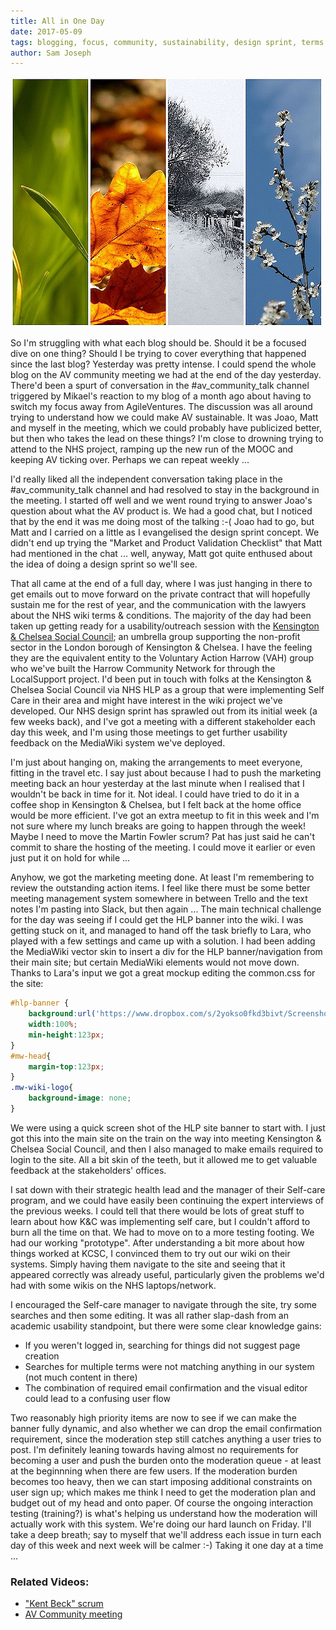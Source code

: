 ```yaml
---
title: All in One Day
date: 2017-05-09
tags: blogging, focus, community, sustainability, design sprint, terms & conditions, voluntary sector, wiki, MediaWiki, prototype, moderation testing
author: Sam Joseph
---
```


![four seasons](/images/four_seasons_one_day.jpg)

So I'm struggling with what each blog should be.  Should it be a focused dive on one thing?  Should I be trying to cover everything that happened since the last blog?  Yesterday was pretty intense.  I could spend the whole blog on the AV community meeting we had at the end of the day yesterday.  There'd been a spurt of conversation in the #av_community_talk channel triggered by Mikael's reaction to my blog of a month ago about having to switch my focus away from AgileVentures.  The discussion was all around trying to understand how we could make AV sustainable.  It was Joao, Matt and myself in the meeting, which we could probably have publicized better, but then who takes the lead on these things?  I'm close to drowning trying to attend to the NHS project, ramping up the new run of the MOOC and keeping AV ticking over.  Perhaps we can repeat weekly ...

I'd really liked all the independent conversation taking place in the #av_community_talk channel and had resolved to stay in the background in the meeting.  I started off well and we went round trying to answer Joao's question about what the AV product is.  We had a good chat, but I noticed that by the end it was me doing most of the talking :-( Joao had to go, but Matt and I carried on a little as I evangelised the design sprint concept.  We didn't end up trying the "Market and Product Validation Checklist" that Matt had mentioned in the chat ... well, anyway, Matt got quite enthused about the idea of doing a design sprint so we'll see.

That all came at the end of a full day, where I was just hanging in there to get emails out to move forward on the private contract that will hopefully sustain me for the rest of year, and the communication with the lawyers about the NHS wiki terms & conditions.  The majority of the day had been taken up getting ready for a usability/outreach session with the [Kensington & Chelsea Social Council](https://www.kcsc.org.uk/); an umbrella group supporting the non-profit sector in the London borough of Kensington & Chelsea.  I have the feeling they are the equivalent entity to the Voluntary Action Harrow (VAH) group who we've built the Harrow Community Network for through the LocalSupport project.  I'd been put in touch with folks at the Kensington & Chelsea Social Council via NHS HLP as a group that were implementing Self Care in their area and might have interest in the wiki project we've developed.  Our NHS design sprint has sprawled out from its initial week (a few weeks back), and I've got a meeting with a different stakeholder each day this week, and I'm using those meetings to get further usability feedback on the MediaWiki system we've deployed.

I'm just about hanging on, making the arrangements to meet everyone, fitting in the travel etc.  I say just about because I had to push the marketing meeting back an hour yesterday at the last minute when I realised that I wouldn't be back in time for it.  Not ideal.  I could have tried to do it in a coffee shop in Kensington & Chelsea, but I felt back at the home office would be more efficient.  I've got an extra meetup to fit in this week and I'm not sure where my lunch breaks are going to happen through the week!  Maybe I need to move the Martin Fowler scrum?  Pat has just said he can't commit to share the hosting of the meeting.  I could move it earlier or even just put it on hold for while ...

Anyhow, we got the marketing meeting done.  At least I'm remembering to review the outstanding action items.  I feel like there must be some better meeting management system somewhere in between Trello and the text notes I'm pasting into Slack, but then again ...  The main technical challenge for the day was seeing if I could get the HLP banner into the wiki.  I was getting stuck on it, and managed to hand off the task briefly to Lara, who played with a few settings and came up with a solution.  I had been adding the MediaWiki vector skin to insert a div for the HLP banner/navigation from their main site; but certain MediaWiki elements would not move down.   Thanks to Lara's input we got a great mockup editing the common.css for the site:

```css
#hlp-banner {
    background:url('https://www.dropbox.com/s/2yokso0fkd3bivt/Screenshot%202017-05-08%2010.40.18.png?dl=1');
    width:100%;
    min-height:123px;
}
#mw-head{
    margin-top:123px;
}
.mw-wiki-logo{
    background-image: none;
}
```

We were using a quick screen shot of the HLP site banner to start with.  I just got this into the main site on the train on the way into meeting Kensington & Chelsea Social Council, and then I also managed to make emails required to login to the site.  All a bit skin of the teeth, but it allowed me to get valuable feedback at the stakeholders' offices.

I sat down with their strategic health lead and the manager of their Self-care program, and we could have easily been continuing the expert interviews of the previous weeks.  I could tell that there would be lots of great stuff to learn about how K&C was implementing self care, but I couldn't afford to burn all the time on that.  We had to move on to a more testing footing.  We had our working "prototype".  After understanding a bit more about how things worked at KCSC, I convinced them to try out our wiki on their systems.  Simply having them navigate to the site and seeing that it appeared correctly was already useful, particularly given the problems we'd had with some wikis on the NHS laptops/network.

I encouraged the Self-care manager to navigate through the site, try some searches and then some editing.  It was all rather slap-dash from an academic usability standpoint, but there were some clear knowledge gains:

* If you weren't logged in, searching for things did not suggest page creation
* Searches for multiple terms were not matching anything in our system (not much content in there)
* The combination of required email confirmation and the visual editor could lead to a confusing user flow 

Two reasonably high priority items are now to see if we can make the banner fully dynamic, and also whether we can drop the email confirmation requirement, since the moderation step still catches anything a user tries to post.  I'm definitely leaning towards having almost no requirements for becoming a user and push the burden onto the moderation queue - at least at the beginnning when there are few users.  If the moderation burden becomes too heavy, then we can start imposing additional constraints on user sign up; which makes me think I need to get the moderation plan and budget out of my head and onto paper.  Of course the ongoing interaction testing (training?) is what's helping us understand how the moderation will actually work with this system.   We're doing our hard launch on Friday.  I'll take a deep breath; say to myself that we'll address each issue in turn each day of this week and next week will be calmer :-) Taking it one day at a time ...


### Related Videos:

* ["Kent Beck" scrum](https://www.youtube.com/edit?o=U&video_id=_JPjZvDJ2VQ)
* [AV Community meeting](https://www.youtube.com/watch?v=4gqu79SLxRc)
